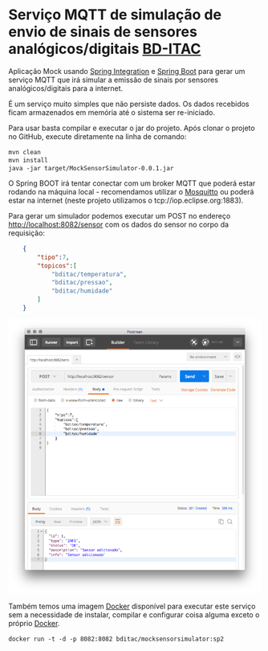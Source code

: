 # Serviço MQTT de simulação de envio de sinais de sensores analógicos/digitais [BD-ITAC](https://sites.google.com/site/interdproj2016/)

Aplicação Mock usando [Spring Integration](http://projects.spring.io/spring-integration/) e [Spring Boot](http://projects.spring.io/spring-boot) para gerar um serviço MQTT que irá simular a emissão de sinais por sensores analógicos/digitais para a internet.

É um serviço muito simples que não persiste dados. Os dados recebidos ficam armazenados em memória até o sistema ser re-iniciado.

Para usar basta compilar e executar o jar do projeto. Após clonar o projeto no GitHub, execute diretamente na linha de comando:

    mvn clean
    mvn install
    java -jar target/MockSensorSimulator-0.0.1.jar

O Spring BOOT irá tentar conectar com um broker MQTT que poderá estar rodando na máquina local - recomendamos utilizar o [Mosquitto](http://mosquitto.org) ou poderá estar na internet (neste projeto utilizamos o tcp://iop.eclipse.org:1883).

Para gerar um simulador podemos executar um POST no endereço [http://localhost:8082/sensor](http://localhost:8082/sensor) com os dados do sensor no corpo da requisição:

```json
    {
        "tipo":7,
        "topicos":[
            "bditac/temperatura",
            "bditac/pressao",
            "bditac/humidade"
        ]
    }
```

![POST de sensor](./images/POSTSensor.png)

Também temos uma imagem [Docker](https://hub.docker.com/search/?isAutomated=0&isOfficial=0&page=1&pullCount=0&q=bditac&starCount=0) disponível para executar este serviço sem a necessidade de instalar, compilar e configurar coisa alguma exceto o próprio [Docker](http://www.docker.com).

    docker run -t -d -p 8082:8082 bditac/mocksensorsimulator:sp2
    
